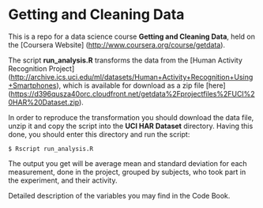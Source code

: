 Getting and Cleaning Data
=========================

This is a repo for a data science course **Getting and Cleaning Data**, held on the [Coursera Website] (http://www.coursera.org/course/getdata).

The script **run_analysis.R** transforms the data from the [Human Activity Recognition Project] (http://archive.ics.uci.edu/ml/datasets/Human+Activity+Recognition+Using+Smartphones), which is available for download as a zip file [here] (https://d396qusza40orc.cloudfront.net/getdata%2Fprojectfiles%2FUCI%20HAR%20Dataset.zip).

In order to reproduce the transformation you should download the data file, unzip it and copy the script into the **UCI HAR Dataset** directory. Having this done, you should enter this directory and run the script:

```
$ Rscript run_analysis.R

```
The output you get will be average mean and standard deviation for each measurement, done in the project, grouped by subjects, who took part in the experiment, and their activity.

Detailed description of the variables you may find in the Code Book.
